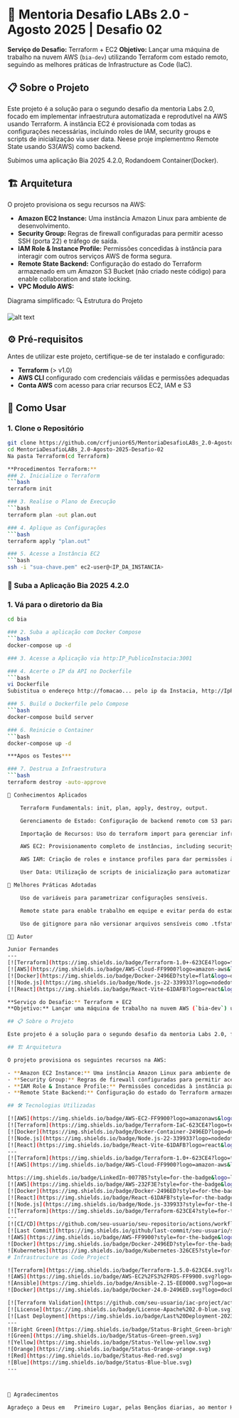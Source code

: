 # 🚀 Mentoria Desafio LABs 2.0 - Agosto 2025 | Desafio 02

**Serviço do Desafio:** Terraform + EC2
**Objetivo:** Lançar uma máquina de trabalho na nuvem AWS (`bia-dev`) utilizando Terraform com estado remoto, seguindo as melhores práticas de Infrastructure as Code (IaC).

## 📋 Sobre o Projeto

Este projeto é a solução para o segundo desafio da mentoria Labs 2.0, focado em implementar infraestrutura automatizada e reprodutível na AWS usando Terraform. A instância EC2 é provisionada com todas as configurações necessárias, incluindo roles de IAM, security groups e scripts de inicialização via user data. Neese proje implementmo Remote State usando S3(AWS) como backend.

Subimos uma aplicação Bia 2025 4.2.0, Rodandoem Container(Docker).

## 🏗️ Arquitetura

O projeto provisiona os segu recursos na AWS:

- **Amazon EC2 Instance:** Uma instância Amazon Linux para ambiente de desenvolvimento.
- **Security Group:** Regras de firewall configuradas para permitir acesso SSH (porta 22) e tráfego de saída.
- **IAM Role & Instance Profile:** Permissões concedidas à instância para interagir com outros serviços AWS de forma segura.
- **Remote State Backend:** Configuração do estado do Terraform armazenado em um Amazon S3 Bucket (não criado neste código) para enable collaboration and state locking.
- **VPC Modulo AWS:**

Diagrama simplificado:
🔍 Estrutura do Projeto

![alt text](<Dados-Desafio02/Captura de tela em 2025-08-20 19-02-51.png>)

## ⚙️ Pré-requisitos

Antes de utilizar este projeto, certifique-se de ter instalado e configurado:

- **Terraform** (> v1.0)
- **AWS CLI** configurado com credenciais válidas e permissões adequadas
- **Conta AWS** com acesso para criar recursos EC2, IAM e S3

## 🚀 Como Usar

### 1. Clone o Repositório

```bash
git clone https://github.com/crfjunior65/MentoriaDesafioLABs_2.0-Agosto-2025-Desafio-02.git
cd MentoriaDesafioLABs_2.0-Agosto-2025-Desafio-02
Na pasta Terraform(cd Terraform)

**Procedimentos Terraform:**
### 2. Inicialize o Terraform
```bash
terraform init

### 3. Realise o Plano de Execução
```bash
terraform plan -out plan.out

### 4. Aplique as Configurações
```bash
terraform apply "plan.out"

### 5. Acesse a Instância EC2
```bash
ssh -i "sua-chave.pem" ec2-user@<IP_DA_INSTANCIA>
```
### 🚀 Suba a Aplicação Bia 2025 4.2.0

### 1. Vá para o diretorio da Bia
```bash
cd bia

### 2. Suba a aplicação com Docker Compose
```bash
docker-compose up -d

### 3. Acesse a Aplicação via http:IP_PublicoInstacia:3001

### 4. Acerte o IP da API no Dockerfile
```bash
vi Dockerfile
Subistitua o endereço http://fomacao... pelo ip da Instacia, http://IpPublicoInstacia:3001

### 5. Build o Dockerfile pelo Compose
```bash
docker-compose build server

### 6. Reinicie o Container
```bash
docker-compose up -d

***Apos os Testes***

### 7. Destrua a Infraestrutura
```bash
terraform destroy -auto-approve

🧠 Conhecimentos Aplicados

    Terraform Fundamentals: init, plan, apply, destroy, output.

    Gerenciamento de Estado: Configuração de backend remoto com S3 para estado compartilhado e seguro.

    Importação de Recursos: Uso do terraform import para gerenciar infraestrutura pré-existente.

    AWS EC2: Provisionamento completo de instâncias, including security groups e key pairs.

    AWS IAM: Criação de roles e instance profiles para dar permissões à EC2.

    User Data: Utilização de scripts de inicialização para automatizar a configuração da instância.

🔐 Melhores Práticas Adotadas

    Uso de variáveis para parametrizar configurações sensíveis.

    Remote state para enable trabalho em equipe e evitar perda do estado local.

    Uso de gitignore para não versionar arquivos sensíveis como .tfstate e .tfvars.

👨‍💻 Autor

Junior Fernandes
---
[![Terraform](https://img.shields.io/badge/Terraform-1.0+-623CE4?logo=terraform&logoColor=white)](https://terraform.io)
[![AWS](https://img.shields.io/badge/AWS-Cloud-FF9900?logo=amazon-aws&logoColor=white)](https://aws.amazon.com)
[![Docker](https://img.shields.io/badge/Docker-2496ED?style=flat&logo=docker&logoColor=white)](https://docker.com)
[![Node.js](https://img.shields.io/badge/Node.js-22-339933?logo=nodedotjs&logoColor=white)](https://nodejs.org)
[![React](https://img.shields.io/badge/React-Vite-61DAFB?logo=react&logoColor=black)](https://reactjs.org)

**Serviço do Desafio:** Terraform + EC2
**Objetivo:** Lançar uma máquina de trabalho na nuvem AWS (`bia-dev`) utilizando Terraform com estado remoto, seguindo as melhores práticas de Infrastructure as Code (IaC).

## 📋 Sobre o Projeto

Este projeto é a solução para o segundo desafio da mentoria Labs 2.0, focado em implementar infraestrutura automatizada e reprodutível na AWS usando Terraform. A instância EC2 é provisionada com todas as configurações necessárias, incluindo roles de IAM, security groups e scripts de inicialização via user data.

## 🏗️ Arquitetura

O projeto provisiona os seguintes recursos na AWS:

- **Amazon EC2 Instance:** Uma instância Amazon Linux para ambiente de desenvolvimento.
- **Security Group:** Regras de firewall configuradas para permitir acesso SSH (porta 22) e tráfego de saída.
- **IAM Role & Instance Profile:** Permissões concedidas à instância para interagir com outros serviços AWS de forma segura.
- **Remote State Backend:** Configuração do estado do Terraform armazenado remotamente.

## 🛠️ Tecnologias Utilizadas

[![AWS](https://img.shields.io/badge/AWS-EC2-FF9900?logo=amazonaws&logoColor=white)](https://aws.amazon.com/ec2/)
[![Terraform](https://img.shields.io/badge/Terraform-IaC-623CE4?logo=terraform&logoColor=white)](https://terraform.io)
[![Docker](https://img.shields.io/badge/Docker-Container-2496ED?logo=docker&logoColor=white)](https://docker.com)
[![Node.js](https://img.shields.io/badge/Node.js-22-339933?logo=nodedotjs&logoColor=white)](https://nodejs.org)
[![React](https://img.shields.io/badge/React-Vite-61DAFB?logo=react&logoColor=black)](https://reactjs.org)
---
[![Terraform](https://img.shields.io/badge/Terraform-1.0+-623CE4?logo=terraform&logoColor=white)](https://terraform.io)
[![AWS](https://img.shields.io/badge/AWS-Cloud-FF9900?logo=amazon-aws&logoColor=white)](https://aws.amazon.com)

https://img.shields.io/badge/LinkedIn-0077B5?style=for-the-badge&logo=linkedin&logoColor=white https://img.shields.io/badge/GitHub-100000?style=for-the-badge&logo=github&logoColor=white
[![AWS](https://img.shields.io/badge/AWS-232F3E?style=for-the-badge&logo=amazon-aws&logoColor=white)](https://aws.amazon.com/)
[![Docker](https://img.shields.io/badge/Docker-2496ED?style=for-the-badge&logo=docker&logoColor=white)](https://docker.com/)
[![React](https://img.shields.io/badge/React-61DAFB?style=for-the-badge&logo=react&logoColor=black)](https://reactjs.org/)
[![Node.js](https://img.shields.io/badge/Node.js-339933?style=for-the-badge&logo=node.js&logoColor=white)](https://nodejs.org/)
[![Terraform](https://img.shields.io/badge/Terraform-623CE4?style=for-the-badge&logo=terraform&logoColor=white)](https://terraform.io/)
---
[![CI/CD](https://github.com/seu-usuario/seu-repositorio/actions/workflows/main.yml/badge.svg)](https://github.com/seu-usuario/seu-repositorio/actions)
[![Last Commit](https://img.shields.io/github/last-commit/seu-usuario/seu-repositorio.svg)](https://github.com/seu-usuario/seu-repositorio/commits/main)
![AWS](https://img.shields.io/badge/AWS-FF9900?style=for-the-badge&logo=amazonaws&logoColor=white)
![Docker](https://img.shields.io/badge/Docker-2496ED?style=for-the-badge&logo=docker&logoColor=white)
![Kubernetes](https://img.shields.io/badge/Kubernetes-326CE5?style=for-the-badge&logo=kubernetes&logoColor=white)
# Infrastructure as Code Project

![Terraform](https://img.shields.io/badge/Terraform-1.5.0-623CE4.svg?logo=terraform)
![AWS](https://img.shields.io/badge/AWS-EC2%2FS3%2FRDS-FF9900.svg?logo=amazonaws)
![Ansible](https://img.shields.io/badge/Ansible-2.15-EE0000.svg?logo=ansible)
![Docker](https://img.shields.io/badge/Docker-24.0-2496ED.svg?logo=docker)

[![Terraform Validation](https://github.com/seu-usuario/iac-project/actions/workflows/terraform.yml/badge.svg)](https://github.com/seu-usuario/iac-project/actions)
[![License](https://img.shields.io/badge/License-Apache%202.0-blue.svg)](https://opensource.org/licenses/Apache-2.0)
[![Last Deployment](https://img.shields.io/badge/Last%20Deployment-2023--10--15-brightgreen.svg)](https://github.com/seu-usuario/iac-project/deployments)
---
![Bright Green](https://img.shields.io/badge/Status-Bright_Green-brightgreen.svg)
![Green](https://img.shields.io/badge/Status-Green-green.svg)
![Yellow](https://img.shields.io/badge/Status-Yellow-yellow.svg)
![Orange](https://img.shields.io/badge/Status-Orange-orange.svg)
![Red](https://img.shields.io/badge/Status-Red-red.svg)
![Blue](https://img.shields.io/badge/Status-Blue-blue.svg)
---



🙏 Agradecimentos

Agradeço a Deus em   Primeiro Lugar, pelas Bençãos diarias, ao mentor Henrylle Maia pela excelente didática e por promover a mentoria Desafio Labs 2.0, que é uma oportunidade invaluable para elevar nossas skills em cloud.
